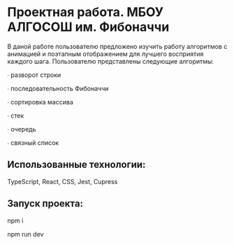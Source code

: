 # Проектная работа. МБОУ АЛГОСОШ им. Фибоначчи

В даной работе пользователю предложено изучить работу алгоритмов с анимацией и поэтапным отображением для лучшего восприятия каждого шага. Пользователю представлены следующие алгоритмы:

∙ разворот строки

∙ последовательность Фибоначчи

∙ сортировка массива

∙ стек

∙ очередь

∙ связный список

## Использованные технологии:

TypeScript, React, CSS, Jest, Cupress

## Запуск проекта:

npm i

npm run dev

